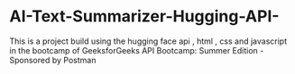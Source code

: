 # AI-Text-Summarizer-Hugging-API-
This is a project build using the hugging face api , html , css and javascript in the bootcamp of GeeksforGeeks API Bootcamp: Summer Edition - Sponsored by Postman
